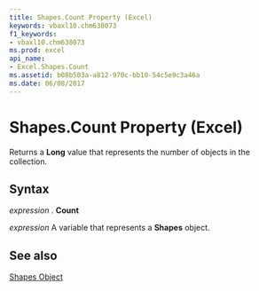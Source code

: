 ```yaml
---
title: Shapes.Count Property (Excel)
keywords: vbaxl10.chm638073
f1_keywords:
- vbaxl10.chm638073
ms.prod: excel
api_name:
- Excel.Shapes.Count
ms.assetid: b08b503a-a812-970c-bb10-54c5e9c3a46a
ms.date: 06/08/2017
---
```



# Shapes.Count Property (Excel)

Returns a  **Long** value that represents the number of objects in the collection.


## Syntax

 _expression_ . **Count**

 _expression_ A variable that represents a **Shapes** object.


## See also


[Shapes Object](Excel.Shapes.md)

